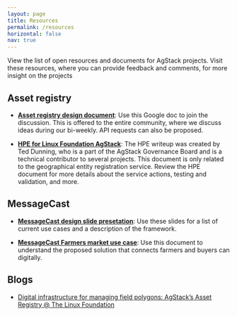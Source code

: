 ```yaml
---
layout: page
title: Resources
permalink: /resources
horizontal: false
nav: true
---
```


View the list of open resources and documents for AgStack projects. Visit these resources, where you can provide feedback and comments, for more insight on the projects

## Asset registry

- [**Asset registry design document**](https://docs.google.com/document/d/1ZNY-n91vlhFJ3-ujkp_BrRB_l4T1nytiSyV2x9VMejA/edit): Use this Google doc to join the discussion. This is offered to the entire community, where we discuss ideas during our bi-weekly. API requests can also be proposed.

- [**HPE for Linux Foundation AgStack**](https://docs.google.com/document/d/1s07H7NU0Ti26PuigBOAefAi0cGJ56YHvbOG2nFpvS9k/edit): The HPE writeup was created by Ted Dunning, who is a part of the AgStack Governance Board and is a technical contributor to several projects. This document is only related to the geographical entity registration service. Review the HPE document for more details about the service actions, testing and validation, and more.


## MessageCast

- [**MessageCast design slide presetation**](https://docs.google.com/presentation/d/1a2wYvUmKNTcr_7hUTxlN5MccyH22jlBAvfmpCYtA--4/edit#slide=id.p2): Use these slides for a list of current use cases and a description of the framework.

- [**MessageCast Farmers market use case**](https://docs.google.com/document/d/13sEcq4qhIFftUVR3JqoAkyntLyTNOruf-w4V2exDOIM/edit): Use this document to understand the proposed solution that connects farmers and buyers can digitally. 

## Blogs

- [Digital infrastructure for managing field polygons: AgStack’s Asset Registry @ The Linux Foundation](https://medium.com/@sumer.johal_80128/digital-infrastructure-for-managing-field-polygons-agstacks-asset-registry-the-linux-foundation-e46c5e754cac)
